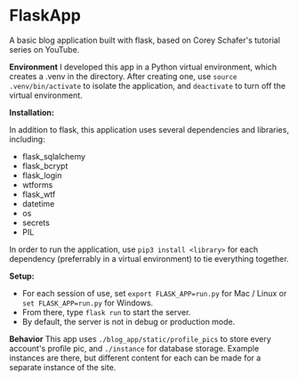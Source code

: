 # FlaskApp

A basic blog application built with flask, based on Corey Schafer's tutorial series on YouTube.

**Environment**
I developed this app in a Python virtual environment, which creates a .venv in the directory.
After creating one, use ``source .venv/bin/activate`` to isolate the application, and ``deactivate`` to turn off the virtual environment.

**Installation:**

In addition to flask, this application uses several dependencies and libraries, including:
- flask_sqlalchemy
- flask_bcrypt
- flask_login
- wtforms
- flask_wtf
- datetime
- os
- secrets
- PIL

In order to run the application, use ``pip3 install <library>`` for each dependency (preferrably in a virtual environment) to tie everything together.

**Setup:**
- For each session of use, set ``export FLASK_APP=run.py`` for Mac / Linux or ``set FLASK_APP=run.py`` for Windows.
- From there, type ``flask run`` to start the server.
- By default, the server is not in debug or production mode.

**Behavior**
This app uses ``./blog_app/static/profile_pics`` to store every account's profile pic, and ``./instance`` for database storage. Example instances are there, but different content for each can be made for a separate instance of the site.